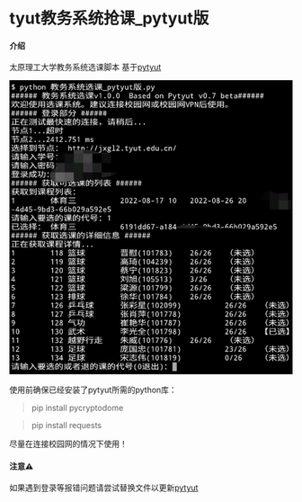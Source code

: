 # tyut教务系统抢课_pytyut版

#### 介绍
太原理工大学教务系统选课脚本
基于[pytyut](https://github.com/TYUTtools/pytyut)

![软件截图](imgMAZG0@1E7LFGGCZ0SIVI%7BW.png)

使用前确保已经安装了pytyut所需的python库：
> pip install pycryptodome

> pip install requests

尽量在连接校园网的情况下使用！

#### 注意⚠️
如果遇到登录等报错问题请尝试替换文件以更新[pytyut](https://github.com/TYUTtools/pytyut)
